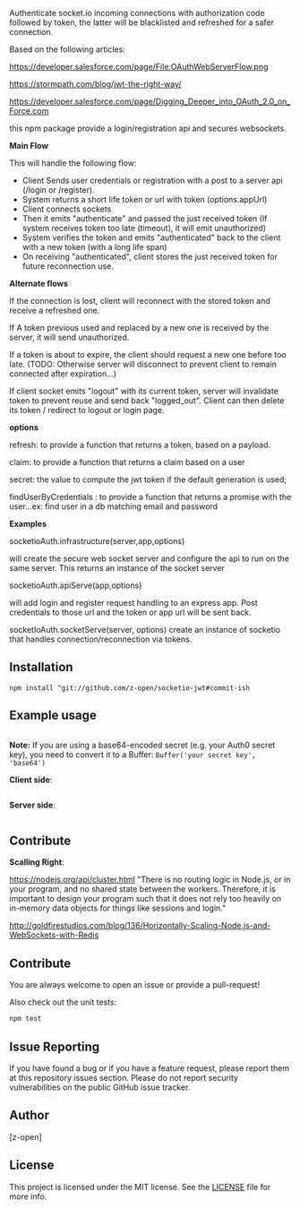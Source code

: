 
Authenticate socket.io incoming connections with authorization code followed by token, the latter will be blacklisted and refreshed for a safer connection.

Based on the following articles:

https://developer.salesforce.com/page/File:OAuthWebServerFlow.png

https://stormpath.com/blog/jwt-the-right-way/

https://developer.salesforce.com/page/Digging_Deeper_into_OAuth_2.0_on_Force.com

this npm package provide a login/registration api and secures websockets.

__Main Flow__

This will handle the following flow:

- Client Sends user credentials or registration with a post to a server api (/login or /register).
- System returns a short life token or url with token (options.appUrl)
- Client connects sockets
- Then it emits "authenticate" and passed the just received token
(If system receives token too late (timeout), it will emit unauthorized)
- System verifies the token and emits "authenticated" back to the client with a new token (with a long life span)
- On receiving "authenticated", client stores the just received token for future reconnection use.


__Alternate flows__

If the connection is lost, client will reconnect with the stored token and receive a refreshed one.

If A token previous used and replaced by a new one is received by the server, it will send unauthorized.

If a token is about to expire, the client should request a new one before too late.
(TODO: Otherwise server will disconnect to prevent client to remain connected after expiration...)


If client socket emits "logout" with its current token, server will invalidate token to prevent reuse and send back "logged_out".
Client can then delete its token / redirect to logout or login page.

__options__

refresh: to provide a function that returns a token, based on a payload.

claim: to provide a function that returns a claim based on a user

secret: the value to compute the jwt token if the default generation is used;

findUserByCredentials : to provide a function that returns a promise with the user...ex: find user in a db matching email and password



__Examples__

socketioAuth.infrastructure(server,app,options)

will create the secure web socket server and configure the api to run on the same server. This returns an instance of the socket server

socketioAuth.apiServe(app,options)

will add login and register request handling to an express app.
Post credentials to those url and the token or app url will be sent back.

socketIoAuth.socketServe(server, options)
create an instance of socketio that handles connection/reconnection via tokens.



## Installation

```
npm install "git://github.com/z-open/socketio-jwt#commit-ish
```

## Example usage

```javascript

```

**Note:** If you are using a base64-encoded secret (e.g. your Auth0 secret key), you need to convert it to a Buffer: `Buffer('your secret key', 'base64')`

__Client side__:

```javascript

```

__Server side__:

```javascript

```

## Contribute

__Scalling Right__:

https://nodejs.org/api/cluster.html
"There is no routing logic in Node.js, or in your program, and no shared state between the workers. Therefore, it is important to design your program such that it does not rely too heavily on in-memory data objects for things like sessions and login."

http://goldfirestudios.com/blog/136/Horizontally-Scaling-Node.js-and-WebSockets-with-Redis

## Contribute

You are always welcome to open an issue or provide a pull-request!

Also check out the unit tests:
```bash
npm test
```

## Issue Reporting


If you have found a bug or if you have a feature request, please report them at this repository issues section. Please do not report security vulnerabilities on the public GitHub issue tracker. 

## Author

[z-open]

## License

This project is licensed under the MIT license. See the [LICENSE](LICENSE) file for more info.
